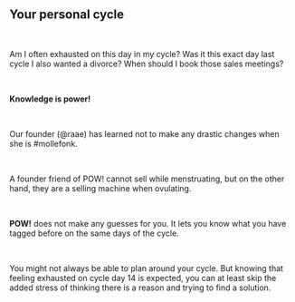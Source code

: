 
 <br />

## Your personal cycle

 <br />


Am I often exhausted on this day in my cycle? Was it this exact day last cycle I also wanted a divorce? When should I book those sales meetings?

<br />

**Knowledge is power!**

<br />

Our founder (@raae) has learned not to make any drastic changes when she is #mollefonk.

<br />

A founder friend of POW! cannot sell while menstruating, but on the other hand, they are a selling machine when ovulating.

<br />

**POW!** does not make any guesses for you. It lets you know what you have tagged before on the same days of the cycle.

<br />

You might not always be able to plan around your cycle. But knowing that feeling exhausted on cycle day 14 is expected, you can at least skip the added stress of thinking there is a reason and trying to find a solution.
  <br />
  <br />
